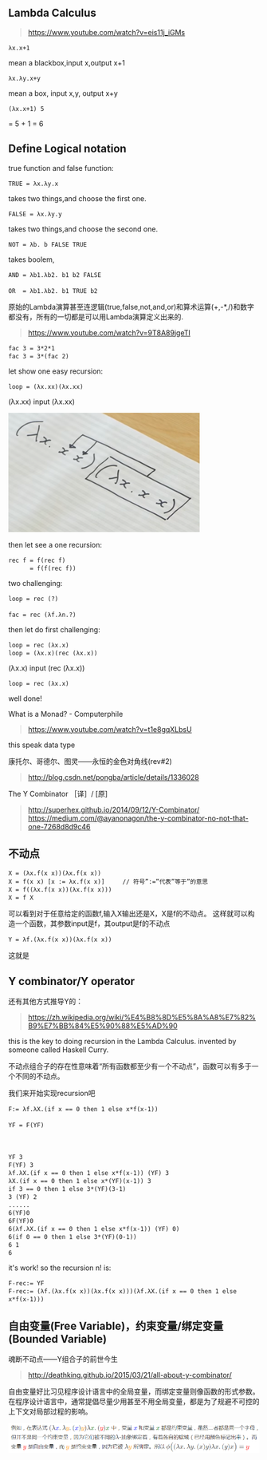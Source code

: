 

## Lambda Calculus

<!---
	丘奇 居然是 阿兰图灵的 博士生导师，这真是才知道-->

>https://www.youtube.com/watch?v=eis11j_iGMs  

	λx.x+1

mean a blackbox,input x,output x+1

	λx.λy.x+y

mean a box, input x,y, output x+y

	(λx.x+1) 5

= 5 + 1 = 6


## Define Logical notation

true function and false function:

	TRUE = λx.λy.x

takes two things,and choose the first one.

	FALSE = λx.λy.y

takes two things,and choose the second one.

	NOT = λb. b FALSE TRUE

takes boolem, 

	AND = λb1.λb2. b1 b2 FALSE

	OR  = λb1.λb2. b1 TRUE b2

原始的Lambda演算甚至连逻辑(true,false,not,and,or)和算术运算(+,-*,/)和数字都没有，所有的一切都是可以用Lambda演算定义出来的.



>https://www.youtube.com/watch?v=9T8A89jgeTI

	fac 3 = 3*2*1
	fac 3 = 3*(fac 2)

let show one easy recursion:

	loop = (λx.xx)(λx.xx)

(λx.xx) input (λx.xx)

![](pic/loop.png)

then let see a one recursion:

	rec f = f(rec f)
		  = f(f(rec f))

two challenging:

	loop = rec (?)

	fac = rec (λf.λn.?)

then let do first challenging:

	loop = rec (λx.x) 
	loop = (λx.x)(rec (λx.x))

(λx.x) input (rec (λx.x))

	loop = rec (λx.x)

well done!

<!---
then let do second challenging:

	fac = rec (λf.λn.n*f(n-1))
	fac = (λf.λn.n*f(n-1))(rec (λf.λn.n*f(n-1)))

	fac 3 = 3*(fac 2)
-->



What is a Monad? - Computerphile
>https://www.youtube.com/watch?v=t1e8gqXLbsU

   
this speak  data type

康托尔、哥德尔、图灵——永恒的金色对角线(rev#2)
>http://blog.csdn.net/pongba/article/details/1336028
<!---
	绕来绕去，都看晕了-->

The Y Combinator ［译］/ [原]
>http://superhex.github.io/2014/09/12/Y-Combinator/
>https://medium.com/@ayanonagon/the-y-combinator-no-not-that-one-7268d8d9c46
<!---
	看了这篇文章，好像终于看懂了，小姐姐很强啊-->

## 不动点

	X = (λx.f(x x))(λx.f(x x))
	X = f(x x) [x := λx.f(x x)]		// 符号”:=”代表”等于”的意思
	X = f((λx.f(x x))(λx.f(x x)))
	X = f X

可以看到对于任意给定的函数f,输入X输出还是X，X是f的不动点。
这样就可以构造一个函数，其参数input是f，其output是f的不动点

	Y = λf.(λx.f(x x))(λx.f(x x))

这就是 

## Y combinator/Y operator

还有其他方式推导Y的：
>https://zh.wikipedia.org/wiki/%E4%B8%8D%E5%8A%A8%E7%82%B9%E7%BB%84%E5%90%88%E5%AD%90

this is the key to doing recursion in the Lambda Calculus.
invented by someone called Haskell Curry.

不动点组合子的存在性意味着“所有函数都至少有一个不动点”，函数可以有多于一个不同的不动点。

我们来开始实现recursion吧

	F:= λf.λX.(if x == 0 then 1 else x*f(x-1)) 

	YF = F(YF)



	YF 3
	F(YF) 3
	λf.λX.(if x == 0 then 1 else x*f(x-1)) (YF) 3
	λX.(if x == 0 then 1 else x*(YF)(x-1)) 3
	if 3 == 0 then 1 else 3*(YF)(3-1)
	3 (YF) 2
	......
	6(YF)0
	6F(YF)0
	6(λf.λX.(if x == 0 then 1 else x*f(x-1)) (YF) 0)
	6(if 0 == 0 then 1 else 3*(YF)(0-1))
	6 1
    6


it's work! so the recursion n! is:
	 
	F-rec:= YF
	F-rec:= (λf.(λx.f(x x))(λx.f(x x)))(λf.λX.(if x == 0 then 1 else x*f(x-1)))


## 自由变量(Free Variable)，约束变量/绑定变量(Bounded Variable)


魂断不动点——Y组合子的前世今生
>http://deathking.github.io/2015/03/21/all-about-y-combinator/

<!---
	这篇文章中间部分把 自由变量，约束变量 讲解的很清楚。
	但是接下来就讲解了一堆 B,C,K,W什么的组合子，一堆数学推理和公式-->

自由变量好比习见程序设计语言中的全局变量，而绑定变量则像函数的形式参数。在程序设计语言中，通常提倡尽量少用甚至不用全局变量，都是为了规避不可控的上下文对局部过程的影响。

![](pic/FreeVariable.png)














